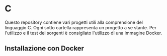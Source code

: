# C
Questo repository contiene vari progetti utili alla comprensione del
linguaggio C. Ogni sotto cartella rappresenta un progetto a se stante.
Per l'utilizzo e il test dei sorgenti è consigliato l'utilizzo di una 
immagine Docker.

## Installazione con Docker 

